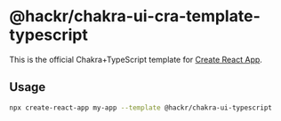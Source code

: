 # @hackr/chakra-ui-cra-template-typescript

This is the official Chakra+TypeScript template for
[Create React App](https://github.com/facebook/create-react-app).

## Usage

```sh
npx create-react-app my-app --template @hackr/chakra-ui-typescript
```
